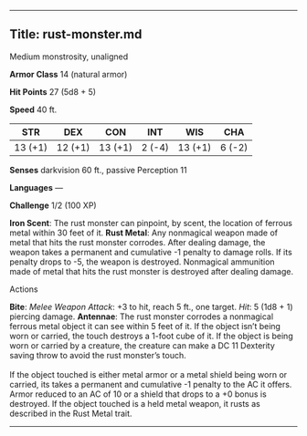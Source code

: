 -------------------------
Title: rust-monster.md
-------------------------


Medium monstrosity, unaligned

**Armor Class** 14 (natural armor)

**Hit Points** 27 (5d8 + 5)

**Speed** 40 ft.

  STR|       DEX|       CON|       INT|      WIS|       CHA
  ---------| ---------| ---------| --------| ---------| --------
   13 (+1)   | 12 (+1)   | 13 (+1)   | 2 (-4)   | 13 (+1)   | 6 (-2)

**Senses** darkvision 60 ft., passive Perception 11

**Languages** —

**Challenge** 1/2 (100 XP)


**Iron Scent**: The rust monster can pinpoint, by scent, the
    location of ferrous metal within 30 feet of it.
**Rust Metal**: Any nonmagical weapon made of metal that hits the
    rust monster corrodes. After dealing damage, the weapon takes a
    permanent and cumulative -1 penalty to damage rolls. If its penalty
    drops to -5, the weapon is destroyed. Nonmagical ammunition made of
    metal that hits the rust monster is destroyed after dealing damage.


Actions

**Bite**: *Melee Weapon Attack*: +3 to hit, reach 5 ft., one target.
    *Hit*: 5 (1d8 + 1) piercing damage.
**Antennae**: The rust monster corrodes a nonmagical ferrous metal
    object it can see within 5 feet of it. If the object isn’t being
    worn or carried, the touch destroys a 1-foot cube of it. If the
    object is being worn or carried by a creature, the creature can make
    a DC 11 Dexterity saving throw to avoid the rust monster’s touch.\
    \
    If the object touched is either metal armor or a metal shield being
    worn or carried, its takes a permanent and cumulative -1 penalty to
    the AC it offers. Armor reduced to an AC of 10 or a shield that
    drops to a +0 bonus is destroyed. If the object touched is a held
    metal weapon, it rusts as described in the Rust Metal trait.

------------

